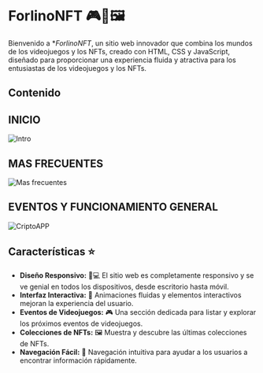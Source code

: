 # ForlinoNFT 🎮🔗🖼️

Bienvenido a **ForlinoNFT*, un sitio web innovador que combina los mundos de los videojuegos y los NFTs, creado con HTML, CSS y JavaScript, diseñado para proporcionar una experiencia fluida y atractiva para los entusiastas de los videojuegos y los NFTs.


## Contenido

## INICIO
![Intro](https://github.com/user-attachments/assets/cdd8fc69-46c7-406d-a8ee-f1e7a162563b)

## MAS FRECUENTES
![Mas frecuentes](https://github.com/user-attachments/assets/939e57fd-781c-4e0a-a219-bf20d14235fa)

## EVENTOS Y FUNCIONAMIENTO GENERAL

![CriptoAPP](https://github.com/user-attachments/assets/7473d3ab-a07d-4842-a371-8eacdafcc05b)



## Características ⭐

- **Diseño Responsivo:** 📱💻 El sitio web es completamente responsivo y se ve genial en todos los dispositivos, desde escritorio hasta móvil.
- **Interfaz Interactiva:** 🎨 Animaciones fluidas y elementos interactivos mejoran la experiencia del usuario.
- **Eventos de Videojuegos:** 🎮 Una sección dedicada para listar y explorar los próximos eventos de videojuegos.
- **Colecciones de NFTs:** 🖼️ Muestra y descubre las últimas colecciones de NFTs.
- **Navegación Fácil:** 🧭 Navegación intuitiva para ayudar a los usuarios a encontrar información rápidamente.

